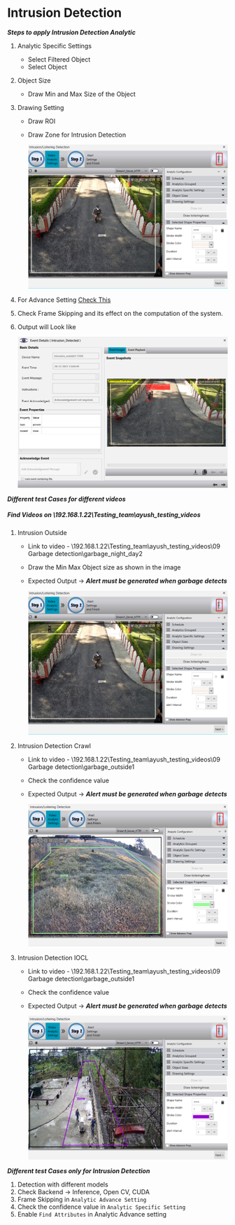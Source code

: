 # **Intrusion Detection**
 
***Steps to apply Intrusion Detection Analytic***

1. Analytic Specific Settings
   - Select Filtered Object
   - Select Object
2. Object Size
   - Draw Min and Max Size of the Object
4. Drawing Setting
   - Draw ROI
   - Draw Zone for Intrusion Detection

     ![image](https://github.com/ayushaggarwalI2V/Video-Analytics-Server/blob/main/10%20Intrusion%20Detection/images/intrusion%20outside.png "Intrusion Detection")

5. For Advance Setting [Check This](https://stackoverflowteams.com/c/i2v-systems/questions/132)
6. Check Frame Skipping and its effect on the computation of the system.
7. Output will Look like

     ![image](https://github.com/ayushaggarwalI2V/Video-Analytics-Server/blob/main/10%20Intrusion%20Detection/images/alert%20intrusion.png "Intrusion Detection output")

***Different test Cases for different videos***
##### Find Videos on _\\192.168.1.22\Testing_team\ayush_testing_videos_

1. Intrusion Outside
   - Link to video - \\192.168.1.22\Testing_team\ayush_testing_videos\09 Garbage detection\garbage_night_day2
   - Draw the Min Max Object size as shown in the image
   - Expected Output -> **_Alert must be generated when garbage detects_**
     
     ![image](https://github.com/ayushaggarwalI2V/Video-Analytics-Server/blob/main/10%20Intrusion%20Detection/images/intrusion%20outside.png "Intrusion Detection")

2. Intrusion Detection Crawl
   - Link to video - \\192.168.1.22\Testing_team\ayush_testing_videos\09 Garbage detection\garbage_outside1
   - Check the confidence value
   - Expected Output -> **_Alert must be generated when garbage detects_**
   
     ![image](https://github.com/ayushaggarwalI2V/Video-Analytics-Server/blob/main/10%20Intrusion%20Detection/images/intrusion%20crawl.png "Garbage Detection")

3. Intrusion Detection IOCL
   - Link to video - \\192.168.1.22\Testing_team\ayush_testing_videos\09 Garbage detection\garbage_outside1
   - Check the confidence value
   - Expected Output -> **_Alert must be generated when garbage detects_**
   
     ![image](https://github.com/ayushaggarwalI2V/Video-Analytics-Server/blob/main/10%20Intrusion%20Detection/images/intrusion%20iocl.png "Garbage Detection")

***Different test Cases only for Intrusion Detection***

1. Detection with different models
2. Check Backend -> Inference, Open CV, CUDA
3. Frame Skipping in `Analytic Advance Setting`
4. Check the confidence value in `Analytic Specific Setting`
5. Enable `Find Attributes` in Analytic Advance setting
